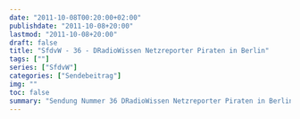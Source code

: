 ```yaml
---
date: "2011-10-08T00:20:00+02:00"
publishdate: "2011-10-08+20:00"
lastmod: "2011-10-08+20:00"
draft: false
title: "SfdvW - 36 - DRadioWissen Netzreporter Piraten in Berlin"
tags: [""]
series: ["SfdvW"]
categories: ["Sendebeitrag"]
img: ""
toc: false
summary: "Sendung Nummer 36 DRadioWissen Netzreporter Piraten in Berlin"
---
```


<div id="example"></div>
<script src="https://cdn.podlove.org/web-player/embed.js"></script>
<script>
  podlovePlayer('#example', '/blog/sfdvw36.json');
</script>
